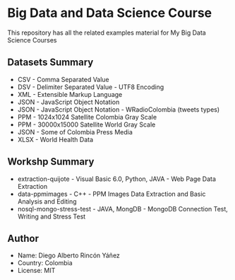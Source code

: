 # Big Data and Data Science Course

This repository has all the related examples material for My Big Data Science Courses

## Datasets Summary

* CSV - Comma Separated Value
* DSV - Delimiter Separated Value - UTF8 Encoding
* XML - Extensible Markup Language
* JSON - JavaScript Object Notation 
* JSON - JavaScript Object Notation - WRadioColombia (tweets types)
* PPM - 1024x1024 Satellite Colombia Gray Scale
* PPM - 30000x15000 Satellite World Gray Scale
* JSON - Some of Colombia Press Media
* XLSX - World Health Data

## Workshp Summary

* extraction-quijote - Visual Basic 6.0, Python, JAVA - Web Page Data Extraction 
* data-ppmimages - C++ - PPM Images Data Extraction and Basic Analysis and Editing
* nosql-mongo-stress-test - JAVA, MongDB - MongoDB Connection Test, Writing and Stress Test

## Author

* Name: Diego Alberto Rincón Yáñez
* Country: Colombia
* License: MIT 

